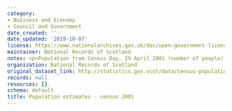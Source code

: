 ```yaml
---
category:
- Business and Economy
- Council and Government
date_created: ''
date_updated: '2019-10-07'
license: https://www.nationalarchives.gov.uk/doc/open-government-licence/version/3/
maintainer: National Records of Scotland
notes: <p>Population from Census Day, 29 April 2001 (number of people).</p>
organization: National Records of Scotland
original_dataset_link: http://statistics.gov.scot/data/census-population-2001
records: null
resources: []
schema: default
title: Population estimates - census 2001
---
```

